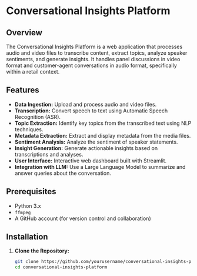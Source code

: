 # Conversational Insights Platform

## Overview

The Conversational Insights Platform is a web application that processes audio and video files to transcribe content, extract topics, analyze speaker sentiments, and generate insights. It handles panel discussions in video format and customer-agent conversations in audio format, specifically within a retail context.

## Features

- **Data Ingestion:** Upload and process audio and video files.
- **Transcription:** Convert speech to text using Automatic Speech Recognition (ASR).
- **Topic Extraction:** Identify key topics from the transcribed text using NLP techniques.
- **Metadata Extraction:** Extract and display metadata from the media files.
- **Sentiment Analysis:** Analyze the sentiment of speaker statements.
- **Insight Generation:** Generate actionable insights based on transcriptions and analyses.
- **User Interface:** Interactive web dashboard built with Streamlit.
- **Integration with LLM:** Use a Large Language Model to summarize and answer queries about the conversation.

## Prerequisites

- Python 3.x
- `ffmpeg`
- A GitHub account (for version control and collaboration)

## Installation

1. **Clone the Repository:**
   ```bash
   git clone https://github.com/yourusername/conversational-insights-platform.git
   cd conversational-insights-platform
